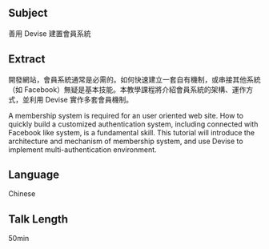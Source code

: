 ## Subject

善用 Devise 建置會員系統

## Extract

開發網站，會員系統通常是必需的。如何快速建立一套自有機制，或串接其他系統（如 Facebook）無疑是基本技能。本教學課程將介紹會員系統的架構、運作方式，並利用 Devise 實作多套會員機制。

A membership system is required for an user oriented web site. How to quickly build a customized authentication system, including connected with Facebook like system, is a fundamental skill. This tutorial will introduce the architecture and mechanism of membership system, and use Devise to implement multi-authentication environment.

## Language

Chinese

## Talk Length

50min